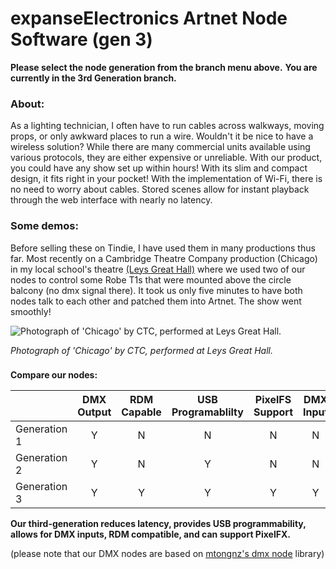 # expanseElectronics Artnet Node Software (gen 3)

**Please select the node generation from the branch menu above.**
**You are currently in the 3rd Generation branch.**


### **About:**
As a lighting technician, I often have to run cables across walkways, moving props, or only awkward places to run a wire. Wouldn't it be nice to have a wireless solution? While there are many commercial units available using various protocols, they are either expensive or unreliable. With our product, you could have any show set up within hours! With its slim and compact design, it fits right in your pocket! With the implementation of Wi-Fi, there is no need to worry about cables. Stored scenes allow for instant playback through the web interface with nearly no latency. 

### **Some demos:**
Before selling these on Tindie, I have used them in many productions thus far. Most recently on a Cambridge Theatre Company production (Chicago) in my local school's theatre [(Leys Great Hall)](https://www.theleys.net/591/venue-hire/great-hall) where we used two of our nodes to control some Robe T1s that were mounted above the circle balcony (no dmx signal there). It took us only five minutes to have both nodes talk to each other and patched them into Artnet. The show went smoothly!

![Photograph of 'Chicago' by CTC, performed at Leys Great Hall.](https://www.lightsoundjournal.com/wp-content/uploads/2020/01/Robe-Chicago-DSC_5091-photo-by-Eliza-Wilmot-e1578990456228.jpg "Photograph of 'Chicago' by CTC, performed at Leys Great Hall.")

*Photograph of 'Chicago' by CTC, performed at Leys Great Hall.*

### 
**Compare our nodes:**

|               | DMX Output    | RDM Capable | USB Programablilty | PixelFS Support | DMX Input       |
| ------------- |:-------------:|:-----------:|:------------------:| :---------------: | :---------:   |
| Generation 1  | Y             | N           | N                  | N               | N               |
| Generation 2  | Y             | N           | Y                  | N               | N               |
| Generation 3  | Y             | Y           | Y                  | Y               | Y               |

**Our third-generation reduces latency, provides USB programmability, allows for DMX inputs, RDM compatible, and can support PixelFX.**

(please note that our DMX nodes are based on [mtongnz's dmx node](https://github.com/mtongnz) library)
